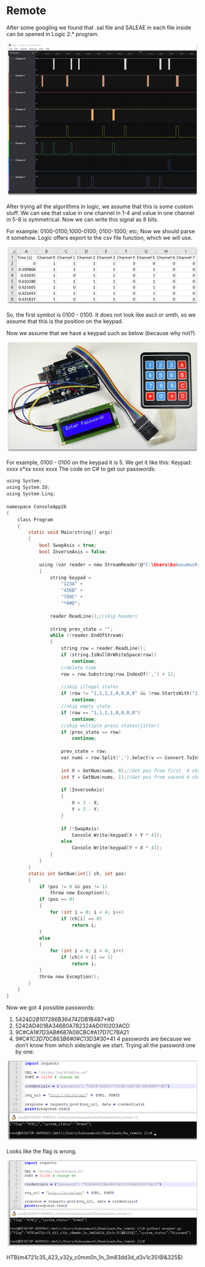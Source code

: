 # Remote

After some googling we found that .sal file and SALEAE in each file inside can be opened in Logic 2.* program.

![](pictures/2021-03-26-23-55-27.png)

After trying all the algorithms in logic, we assume that this is some custom stuff. We can see that value in one channel in 1-4 and value in one channel in 5-8 is symmetrical. Now we can write this signal as 8 bits.

For example:
0100-0100;1000-0100; 0100-1000; etc;
Now we should parse it somehow. Logic offers export to the csv file function, which we will use.

![](pictures/2021-03-26-23-55-40.png)

So, the first symbol is 0100 - 0100. It does not look like ascii or smth, so we assume that this is the position on the keypad.

Now we assume that we have a keypad such as below (because why not?).

![](pictures/2021-03-26-23-55-54.png)

For example, 0100 - 0100 on the keypad it is 5. We get it like this:
Keypad:
xxxx
x*xx
xxxx
xxxx
The code on C# to get our passwords:

```C
using System;
using System.IO;
using System.Linq;

namespace ConsoleApp26
{
    class Program
    {
        static void Main(string[] args)
        {
            bool SwapAxis = true;
            bool InverseAxis = false;

            using (var reader = new StreamReader(@"C:\Users\kukuxumushi\Downloads\Downloads\hw_remote (1)\csv.csv\digital.csv"))
            {
                string keypad =
                    "123A" +
                    "456B" +
                    "789C" +
                    "*0#D";

                reader.ReadLine();//skip headers

                string prev_state = "";
                while (!reader.EndOfStream)
                {
                    string row = reader.ReadLine();
                    if (string.IsNullOrWhiteSpace(row))
                        continue;
                    //delete time
                    row = row.Substring(row.IndexOf(',') + 1);

                    //skip illegal states
                    if (row != "1,1,1,1,0,0,0,0" && (row.StartsWith("1,1,1,1,") || row.EndsWith(",0,0,0,0")))
                        continue;
                    //skip empty state
                    if (row == "1,1,1,1,0,0,0,0")
                        continue;
                    //skip multiple press states(jitter)
                    if (prev_state == row)
                        continue;

                    prev_state = row;
                    var nums = row.Split(',').Select(v => Convert.ToInt32(v)).ToArray();

                    int X = GetNum(nums, 0);//Get pos from first  4 channels
                    int Y = GetNum(nums, 1);//Get pos from second 4 channels

                    if (InverseAxis)
                    {
                        X = 3 - X;
                        Y = 3 - Y;
                    }

                    if (!SwapAxis)
                        Console.Write(keypad[X + Y * 4]);
                    else
                        Console.Write(keypad[Y + X * 4]);
                }
            }
        }
        static int GetNum(int[] ch, int pos)
        {
            if (pos != 0 && pos != 1)
                throw new Exception();
            if (pos == 0)
            {
                for (int i = 0; i < 4; i++)
                    if (ch[i] == 0)
                        return i;
            }
            else
            {
                for (int i = 0; i < 4; i++)
                    if (ch[4 + i] == 1)
                        return i;
            }
            throw new Exception();
        }
    }
}
```

Now we got 4 possible passwords:
1.	5424*D2B10*7286B*364742*DB1B4B7*#D
2.	5242AD401BA34680A782324AD010203ACD
3.	9C#CA1#7D3AB#687A08CBC#A17D7C7BA21
4.	9#C#*1C3D7*0C863*B6#0#C*13D3#30*41
4 passwords are because we don’t know from which side/angle we start.
Trying all the password one by one:

![](pictures/2021-03-27-00-00-26.png)

Looks like the flag is wrong.

![](pictures/2021-03-27-00-00-33.png)

HTB{m4721c35_423_v32y_c0mm0n_1n_3m83dd3d_d3v1c35!@&325$}

